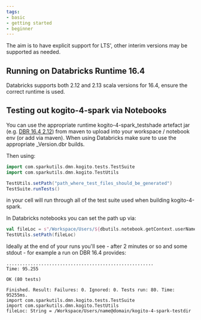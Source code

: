 ```yaml
---
tags:
- basic
- getting started
- beginner
---
```


The aim is to have explicit support for LTS', other interim versions may be supported as needed.

## Running on Databricks Runtime 16.4

Databricks supports both 2.12 and 2.13 scala versions for 16.4, ensure the correct runtime is used.

## Testing out kogito-4-spark via Notebooks

You can use the appropriate runtime kogito-4-spark_testshade artefact jar (e.g. [DBR 16.4 2.12](https://s01.oss.sonatype.org/content/repositories/releases/com/sparkutils/kogito-4-spark_testshade_16.3.dbr_3.5_2.12/0.0.1-RC22/kogito-4-spark_testshade_16.3.dbr_3.5_2.12-0.0.1-RC22.jar)) from maven to upload into your workspace / notebook env (or add via maven).  When using Databricks make sure to use the appropriate _Version.dbr builds.

Then using:

```scala
import com.sparkutils.dmn.kogito.tests.TestSuite
import com.sparkutils.dmn.kogito.TestUtils

TestUtils.setPath("path_where_test_files_should_be_generated")
TestSuite.runTests()
```

in your cell will run through all of the test suite used when building kogito-4-spark.

In Databricks notebooks you can set the path up via:

```scala
val fileLoc = s"/Workspace/Users/${dbutils.notebook.getContext.userName.getOrElse("youridgoeshere")}/kogito-4-spark-testdir"
TestUtils.setPath(fileLoc)
```

Ideally at the end of your runs you'll see - after 2 minutes or so and some stdout - for example a run on DBR 16.4 provides:

```
.......................................................
Time: 95.255

OK (80 tests)

Finished. Result: Failures: 0. Ignored: 0. Tests run: 80. Time: 95255ms.
import com.sparkutils.dmn.kogito.tests.TestSuite
import com.sparkutils.dmn.kogito.TestUtils
fileLoc: String = /Workspace/Users/name@domain/kogito-4-spark-testdir
```
